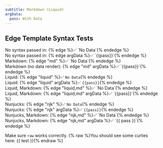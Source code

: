 ```yaml
---
subtitle: Markdown (Liquid)
argData:
  pass: With Data
---
```

<h2>Edge Template Syntax Tests</h2>

<div id="tests">
  <div>No syntax passed in: {% edge %}✅ `No Data`{% endedge %}</div>
  <div>No syntax passed in: {% edge argData %}✅ `{{pass}}`{% endedge %}</div>

  <div>Markdown: {% edge "md" %}✅ `No Data`{% endedge %}</div>
  <div>Markdown (no data render): {% edge "md" argData %}✅ `{{pass}}`{% endedge %}</div>
  <div>Liquid: {% edge "liquid" %}✅ <code>No Data</code>{% endedge %}</div>
  <div>Liquid: {% edge "liquid" argData %}✅ <code>{{pass}}</code>{% endedge %}</div>
  <div>Liquid, Markdown: {% edge "liquid,md" %}✅ `No Data`{% endedge %}</div>
  <div>Liquid, Markdown: {% edge "liquid,md" argData %}✅ `{{pass}}`{% endedge %}</div>
  <div>Nunjucks: {% edge "njk" %}✅ <code>No Data</code>{% endedge %}</div>
  <div>Nunjucks: {% edge "njk" argData %}✅ <code>{{pass}}</code>{% endedge %}</div>
  <div>Nunjucks, Markdown: {% edge "njk,md" %}✅ `No Data`{% endedge %}</div>
  <div>Nunjucks, Markdown: {% edge "njk,md" argData %}✅ `{{ pass }}`{% endedge %}</div>
</div>

<p>Make sure <code>raw</code> works correctly. {% raw %}You should see some curlies here: {{ test }}{% endraw %}</p>
